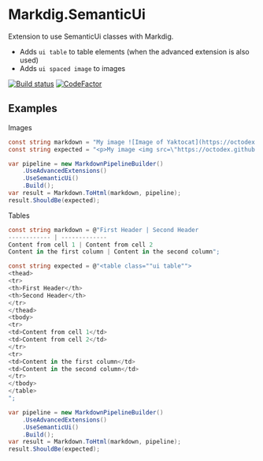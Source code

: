 # Markdig.SemanticUi

Extension to use SemanticUi classes with Markdig.

* Adds `ui table` to table elements (when the advanced extension is also used)
* Adds `ui spaced image` to images

[![Build status](https://ci.appveyor.com/api/projects/status/a7oka6r4w94ehe99/branch/master?svg=true)](https://ci.appveyor.com/project/enkafan/markdig-semanticui/branch/master) [![CodeFactor](https://www.codefactor.io/repository/github/enkafan/markdig.semanticui/badge)](https://www.codefactor.io/repository/github/enkafan/markdig.semanticui)


## Examples

Images

``` csharp
const string markdown = "My image ![Image of Yaktocat](https://octodex.github.com/images/yaktocat.png)";
const string expected = "<p>My image <img src=\"https://octodex.github.com/images/yaktocat.png\" class=\"ui spaced image\" alt=\"Image of Yaktocat\" /></p>\n";

var pipeline = new MarkdownPipelineBuilder()
    .UseAdvancedExtensions()
    .UseSemanticUi()
    .Build();
var result = Markdown.ToHtml(markdown, pipeline);
result.ShouldBe(expected);
```

Tables

``` csharp
const string markdown = @"First Header | Second Header
------------ | -------------
Content from cell 1 | Content from cell 2
Content in the first column | Content in the second column";

const string expected = @"<table class=""ui table"">
<thead>
<tr>
<th>First Header</th>
<th>Second Header</th>
</tr>
</thead>
<tbody>
<tr>
<td>Content from cell 1</td>
<td>Content from cell 2</td>
</tr>
<tr>
<td>Content in the first column</td>
<td>Content in the second column</td>
</tr>
</tbody>
</table>
";

var pipeline = new MarkdownPipelineBuilder()
    .UseAdvancedExtensions()
    .UseSemanticUi()
    .Build();
var result = Markdown.ToHtml(markdown, pipeline);
result.ShouldBe(expected);
```
